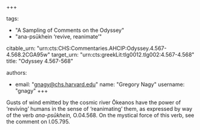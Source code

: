 +++

tags:
- "A Sampling of Comments on the Odyssey"
- "ana-psūkhein ‘revive, reanimate’"

citable_urn: "urn:cts:CHS:Commentaries.AHCIP:Odyssey.4.567-4.568.2CGA95w"
target_urn: "urn:cts:greekLit:tlg0012.tlg002:4.567-4.568"
title: "Odyssey 4.567-568"

authors:
- email: "gnagy@chs.harvard.edu"
  name: "Gregory Nagy"
  username: "gnagy"
+++

<p>Gusts of wind emitted by the cosmic river Ōkeanos have the power of ‘reviving’ humans in the sense of ‘reanimating’ them, as expressed by way of the verb <em>ana-psūkhein,</em> O.04.568. On the mystical force of this verb, see the comment on I.05.795.  </p>